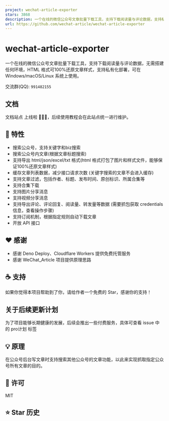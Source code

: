 ```yaml
---
project: wechat-article-exporter
stars: 3868
description: 一个在线的微信公众号文章批量下载工具，支持下载阅读量与评论数据，支持私有化部署，通过浏览器进行使用，无需进行安装
url: https://github.com/wechat-article/wechat-article-exporter
---
```


wechat-article-exporter
=======================

一个在线的微信公众号文章批量下载工具，支持下载阅读量与评论数据，无需搭建任何环境，HTML 格式可100%还原文章样式，支持私有化部署，可在 Windows/macOS/Linux 系统上使用。

交流群(QQ): `991482155`

文档
--

文档站点 上线啦 🎉🎉🎉，后续使用教程会在此站点统一进行维护。

🎯 特性
-----

-   搜索公众号，支持关键字和biz搜索
-   搜索公众号内文章(根据文章标题搜索)
-   支持导出 html/json/excel/txt 格式(html 格式打包了图片和样式文件，能够保证100%还原文章样式)
-   缓存文章列表数据，减少接口请求次数 (关键字搜索的文章不会进入缓存)
-   支持文章过滤，包括作者、标题、发布时间、原创标识、所属合集等
-   支持合集下载
-   支持图片分享消息
-   支持视频分享消息
-   支持导出评论、评论回复、阅读量、转发量等数据 (需要抓包获取 credentials 信息，查看操作步骤)
-   支持订阅机制，根据指定规则自动下载文章
-   开放 API 接口

❤️ 感谢
-----

-   感谢 Deno Deploy、Cloudflare Workers 提供免费托管服务
-   感谢 WeChat\_Article 项目提供原理思路

☕ 支持
----

如果你觉得本项目帮助到了你，请给作者一个免费的 Star，感谢你的支持！

关于后续更新计划
--------

为了项目能够长期健康的发展，后续会推出一些付费服务，具体可查看 issue 中的 pro计划 标签

💡 原理
-----

在公众号后台写文章时支持搜索其他公众号的文章功能，以此来实现抓取指定公众号所有文章的目的。

📝 许可
-----

MIT

⭐ Star 历史
---------
